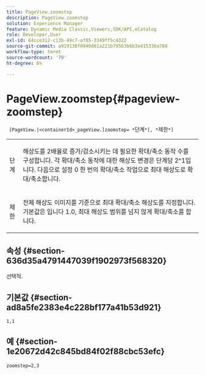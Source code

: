 ```yaml
---
title: PageView.zoomstep
description: PageView.zoomstep
solution: Experience Manager
feature: Dynamic Media Classic,Viewers,SDK/API,eCatalog
role: Developer,User
exl-id: 64cce312-c13b-49c7-af85-3349ff5c4322
source-git-commit: a919130f0940d81a221b79563b6b3e41533ba788
workflow-type: tm+mt
source-wordcount: '79'
ht-degree: 6%

---
```


# PageView.zoomstep{#pageview-zoomstep}

` [PageView.|<containerId>_pageView.]zoomstep= *`단계`*[, *`제한`*]`

<table id="table_82C9252157DB41B5B98505855975D2F5"> 
 <tbody> 
  <tr> 
   <td colname="col1"> <p> <span class="codeph"><span class="varname"> 단계</span></span> </p> </td> 
   <td colname="col2"> <p> 해상도를 2배율로 증가/감소시키는 데 필요한 확대/축소 동작 수를 구성합니다. 각 확대/축소 동작에 대한 해상도 변경은 단계당 2^1입니다. 다음으로 설정 <span class="codeph"> 0</span> 한 번의 확대/축소 작업으로 최대 해상도로 확대/축소합니다. </p> </td> 
  </tr> 
  <tr> 
   <td colname="col1"> <p><span class="codeph"><span class="varname"> 제한</span></span> </p> </td> 
   <td colname="col2"> <p> 전체 해상도 이미지를 기준으로 최대 확대/축소 해상도를 지정합니다. 기본값은 입니다 <span class="codeph"> 1.0</span>, 최대 해상도 범위를 넘지 않게 확대/축소를 합니다. </p> </td> 
  </tr> 
 </tbody> 
</table>

## 속성 {#section-636d35a4791447039f1902973f568320}

선택적.

## 기본값 {#section-ad8a5fe2383e4c228bf177a41b53d921}

`1,1`

## 예 {#section-1e20672d42c845bd84f02f88cbc53efc}

`zoomstep=2,3`
